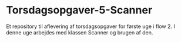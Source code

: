 # Torsdagsopgaver-5-Scanner
Et repository til aflevering af torsdagsopgaver for første uge i flow 2. I denne uge arbejdes med klassen Scanner og brugen af den.
